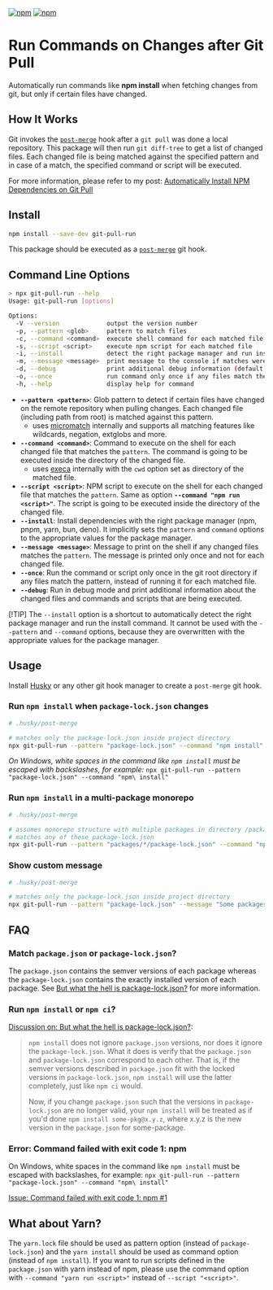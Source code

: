 [![npm](https://img.shields.io/npm/v/git-pull-run?label=git-pull-run)](https://www.npmjs.com/package/git-pull-run)
[![npm](https://img.shields.io/npm/dt/git-pull-run)](https://www.npmjs.com/package/git-pull-run)

# Run Commands on Changes after Git Pull
Automatically run commands like **npm install** when fetching changes from git, but only if certain files have changed.

## How It Works
Git invokes the [`post-merge`](https://git-scm.com/docs/githooks#_post_merge) hook after a `git pull` was done a local repository. This package will then run `git diff-tree` to get a list of changed files. Each changed file is being matched against the specified pattern and in case of a match, the specified command or script will be executed.

For more information, please refer to my post: [Automatically Install NPM Dependencies on Git Pull](https://dev.to/zirkelc/automatically-install-npm-dependencies-on-git-pull-bg0)

## Install
```sh
npm install --save-dev git-pull-run
```
This package should be executed as a [`post-merge`](https://git-scm.com/docs/githooks#_post_merge) git hook.

## Command Line Options
```sh
> npx git-pull-run --help
Usage: git-pull-run [options]

Options:
  -V --version             output the version number
  -p, --pattern <glob>     pattern to match files
  -c, --command <command>  execute shell command for each matched file
  -s, --script <script>    execute npm script for each matched file
  -i, --install            detect the right package manager and run install command
  -m, --message <message>  print message to the console if matches were found
  -d, --debug              print additional debug information (default: false)
  -o, --once               run command only once if any files match the pattern (default: false)
  -h, --help               display help for command
```
- **`--pattern <pattern>`**: Glob pattern to detect if certain files have changed on the remote repository when pulling changes. Each changed file (including path from root) is matched against this pattern.
  - uses [micromatch](https://www.npmjs.com/package/micromatch) internally and supports all matching features like wildcards, negation, extglobs and more.
- **`--command <command>`**: Command to execute on the shell for each changed file that matches the `pattern`. The command is going to be executed inside the directory of the changed file.
  - uses [execa](https://github.com/sindresorhus/execa) internally with the `cwd` option set as directory of the matched file.
- **`--script <script>`**: NPM script to execute on the shell for each changed file that matches the `pattern`. Same as option **`--command "npm run <script>"`**. The script is going to be executed inside the directory of the changed file.
- **`--install`**: Install dependencies with the right package manager (npm, pnpm, yarn, bun, deno). It implicitly sets the `pattern` and `command` options to the appropriate values for the package manager.
- **`--message <message>`**: Message to print on the shell if any changed files matches the `pattern`. The message is printed only once and not for each changed file.
- **`--once`**: Run the command or script only once in the git root directory if any files match the pattern, instead of running it for each matched file.
- **`--debug`**: Run in debug mode and print additional information about the changed files and commands and scripts that are being executed.

[!TIP] The `--install` option is a shortcut to automatically detect the right package manager and run the install command. It cannot be used with the `--pattern` and `--command` options, because they are overwritten with the appropriate values for the package manager.

## Usage

Install [Husky](https://typicode.github.io/husky/how-to.html) or any other git hook manager to create a `post-merge` git hook.

### Run `npm install` when `package-lock.json` changes
```sh
# .husky/post-merge

# matches only the package-lock.json inside project directory
npx git-pull-run --pattern "package-lock.json" --command "npm install"
```
_On Windows, white spaces in the command like `npm install` must be escaped with backslashes, for example:_ `npx git-pull-run --pattern "package-lock.json" --command "npm\ install"`

### Run `npm install` in a multi-package monorepo
```sh
# .husky/post-merge

# assumes monorepo structure with multiple packages in directory /packages
# matches any of these package-lock.json
npx git-pull-run --pattern "packages/*/package-lock.json" --command "npm install"
```

### Show custom message
```sh
# .husky/post-merge

# matches only the package-lock.json inside project directory
npx git-pull-run --pattern "package-lock.json" --message "Some packages were changed. You may run npm install to update your dependencies..."
```

## FAQ
### Match `package.json` or `package-lock.json`?
The `package.json` contains the semver versions of each package whereas the `package-lock.json` contains the exactly installed version of each package. See [But what the hell is package-lock.json?](https://dev.to/saurabhdaware/but-what-the-hell-is-package-lock-json-b04) for more information.

### Run `npm install` or `npm ci`?
[Discussion on: But what the hell is package-lock.json?](https://dev.to/zkat/comment/epbj):
> `npm install` does not ignore `package.json` versions, nor does it ignore the `package-lock.json`. What it does is verify that the `package.json` and `package-lock.json` correspond to each other. That is, if the semver versions described in `package.json` fit with the locked versions in `package-lock.json`, `npm install` will use the latter completely, just like `npm ci` would.
>
> Now, if you change `package.json` such that the versions in `package-lock.json` are no longer valid, your `npm install` will be treated as if you'd done `npm install some-pkg@x.y.z`, where x.y.z is the new version in the `package.json` for some-package.

### Error: Command failed with exit code 1: npm

On Windows, white spaces in the command like `npm install` must be escaped with backslashes, for example: `npx git-pull-run --pattern "package-lock.json" --command "npm\ install"`

[Issue: Command failed with exit code 1: npm #1](https://github.com/zirkelc/git-pull-run/issues/1)

## What about Yarn?
The `yarn.lock` file should be used as pattern option (instead of `package-lock.json`) and the `yarn install` should be used as command option (instead of `npm install`). If you want to run scripts defined in the `package.json` with yarn instead of npm, please use the command option with `--command "yarn run <script>"` instead of `--script "<script>"`.
